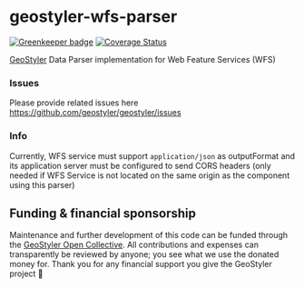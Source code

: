# geostyler-wfs-parser

[![Greenkeeper badge](https://badges.greenkeeper.io/geostyler/geostyler-wfs-parser.svg)](https://greenkeeper.io/)
[![Coverage Status](https://coveralls.io/repos/github/geostyler/geostyler-wfs-parser/badge.svg?branch=main)](https://coveralls.io/github/geostyler/geostyler-wfs-parser?branch=main)

[GeoStyler](https://github.com/geostyler/geostyler/) Data Parser implementation for Web Feature Services (WFS)


### Issues
Please provide related issues here https://github.com/geostyler/geostyler/issues

### Info
Currently, WFS service must support `application/json` as outputFormat and its application server must be configured to send CORS headers (only needed if WFS Service is not located on the same origin as the component using this parser)

## <a name="funding"></a>Funding & financial sponsorship

Maintenance and further development of this code can be funded through the
[GeoStyler Open Collective](https://opencollective.com/geostyler). All contributions and
expenses can transparently be reviewed by anyone; you see what we use the donated money for.
Thank you for any financial support you give the GeoStyler project 💞
